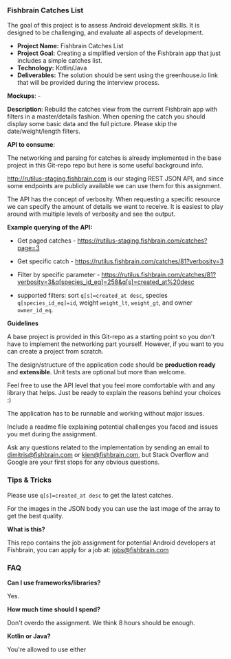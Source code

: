### Fishbrain Catches List

The goal of this project is to assess Android development skills. It is designed to be challenging, and evaluate all aspects of development.

- **Project Name:** Fishbrain Catches List
- **Project Goal:** Creating a simplified version of the Fishbrain app that just includes a simple catches list.
- **Technology:** Kotlin/Java
- **Deliverables:** The solution should be sent using the greenhouse.io link that will be provided during the interview process.

**Mockups**: -

**Description**: Rebuild the catches view from the current Fishbrain app with filters in a master/details fashion. When opening the catch you should display some basic data and the full picture. Please skip the date/weight/length filters.


**API to consume**:

The networking and parsing for catches is already implemented in the base project in this Git-repo repo but here is some useful background info.

http://rutilus-staging.fishbrain.com is our staging REST JSON API, and since some endpoints are publicly available we can use them for this assignment.

The API has the concept of verbosity. When requesting a specific resource we can specify the amount of details we want to receive. It is easiest to play around with multiple levels of verbosity and see the output.

**Example querying of the API:**

- Get paged catches - https://rutilus-staging.fishbrain.com/catches?page=3
- Get specific catch - https://rutilus.fishbrain.com/catches/81?verbosity=3

- Filter by specific parameter - https://rutilus.fishbrain.com/catches/81?verbosity=3&q[species_id_eq]=258&q[s]=created_at%20desc

- supported filters: sort `q[s]=created_at desc`, species `q[species_id_eq]=id`, weight `weight_lt`, `weight_gt`, and owner `owner_id_eq`.

**Guidelines**

A base project is provided in this Git-repo as a starting point so you don't have to implement the networking part yourself. However, if you want to you can create a project from scratch.

The design/structure of the application code should be **production ready** and **extensible**.
Unit tests are optional but more than welcome.

Feel free to use the API level that you feel more comfortable with and any library that helps. Just be ready to explain the reasons behind your choices :)

The application has to be runnable and working without major issues.

Include a readme file explaining potential challenges you faced and issues you met during the assignment.

Ask any questions related to the implementation by sending an email to dimitris@fishbrain.com or kien@fishbrain.com, but Stack Overflow and Google are your first stops for any obvious questions.


### Tips & Tricks

Please use `q[s]=created_at desc` to get the latest catches.

For the images in the JSON body you can use the last image of the array to get the best quality.


**What is this?**

This repo contains the job assignment for potential Android developers at Fishbrain, you can apply for a job at: jobs@fishbrain.com

### FAQ

**Can I use frameworks/libraries?**

Yes.

**How much time should I spend?**

Don't overdo the assignment. We think 8 hours should be enough.

**Kotlin or Java?**

You're allowed to use either
